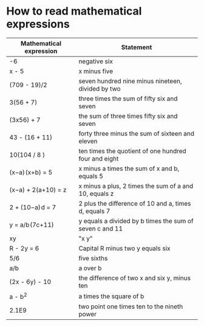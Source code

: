 # How to read mathematical expressions

| Mathematical expression | Statement |
|---|---|
| -6 | negative six |
| x - 5 | x minus five |
| (709 - 19)/2 | seven hundred nine minus nineteen, divided by two|
| 3(56 + 7) | three times the sum of fifty six and seven|
| (3x56) + 7  | the sum of three times fifty six and seven|
| 43 - (16 + 11) | forty three minus the sum of sixteen and eleven |
| 10(104 / 8 )  | ten times the quotient of one hundred four and eight |
|(x−a) (x+b) = 5 | x minus a times the sum of x and b, equals 5 |
| (x−a) + 2(a+10) = z| x minus a plus, 2 times the sum of a and 10, equals z |
| 2 + (10−a) d = 7 | 2 plus the difference of 10 and a, times d, equals 7 |
|  y = a/b (7c+11)| y equals a divided by b times the sum of seven c and 11 |
| xy | "x y"|
| R - 2y = 6 | Capital R minus two y equals six |
| 5/6 | five sixths |
| a/b|a over b |
| (2x - 6y) - 10  | the difference of two x and six y, minus ten |
| a - b<sup>2</sup> | a times the square of b |
| 2.1E9 | two point one times ten to the nineth power|


        
        
       

